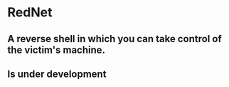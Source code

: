 # RedNet

## A reverse shell in which you can take control of the victim's machine.
## Is under development
